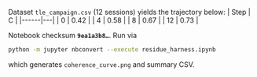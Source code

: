 Dataset `tle_campaign.csv` (12 sessions) yields the trajectory below:
| Step | C |
|------|---|
| 0 | 0.42 |
| 4 | 0.58 |
| 8 | 0.67 |
| 12 | 0.73 |

Notebook checksum **`9ea1a3b8…`**.  Run via
```bash
python -m jupyter nbconvert --execute residue_harness.ipynb
```
which generates `coherence_curve.png` and summary CSV.